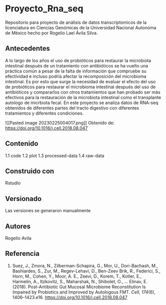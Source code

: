 # Proyecto_Rna_seq

Repositorio para proyecto de análisis de datos transcriptomicos de la licenciatura en Ciencias Genómicas de la Universidad Nacional Autonóma de México
hecho por Rogelio Lael Ávila Silva.

## Antecedentes

A lo largo de los años el uso de probióticos para restaurar la microbiota intestinal después de un tratamiento con antibióticos se ha vuelto una práctica común a pesar de la falta de información que compruebe su efectividad e incluso podría afectar la recomposición del microbioma intestinal. Es por esto que surge la necesidad de evaluar el efecto del uso de probióticos para restaurar el microbioma intestinal después del uso de antibióticos y compararlos con otros tratamientos que han probado ser más efectivos para la restauración de la microbiota intestinal como el transplante autologo de micrbiota fecal. En este proyecto se analiza datos de RNA-seq obtenidos de diferentes partes del tracto digestivo con diferentes tratamientos y diferentes condiciones.

![[Pasted image 20230225004017.png]]
Obtenido de: https://doi.org/10.1016/j.cell.2018.08.047
## Contenido

1.1 code
1.2 plot
1.3 processed-data
1.4 raw-data

## Construido con

Rstudio

## Versionado

Las versiones se generaron manualmente

## Autores

Rogelio Avila

## Referencia
1. Suez, J., Zmora, N., Zilberman-Schapira, G., Mor, U., Dori-Bachash, M., Bashiardes, S., Zur, M., Regev-Lehavi, D., Ben-Zeev Brik, R., Federici, S., Horn, M., Cohen, Y., Moor, A. E., Zeevi, D., Korem, T., Kotler, E., Harmelin, A., Itzkovitz, S., Maharshak, N., Shibolet, O., … Elinav, E. (2018). Post-Antibiotic Gut Mucosal Microbiome Reconstitution Is Impaired by Probiotics and Improved by Autologous FMT. _Cell_, _174_(6), 1406–1423.e16. https://doi.org/10.1016/j.cell.2018.08.047